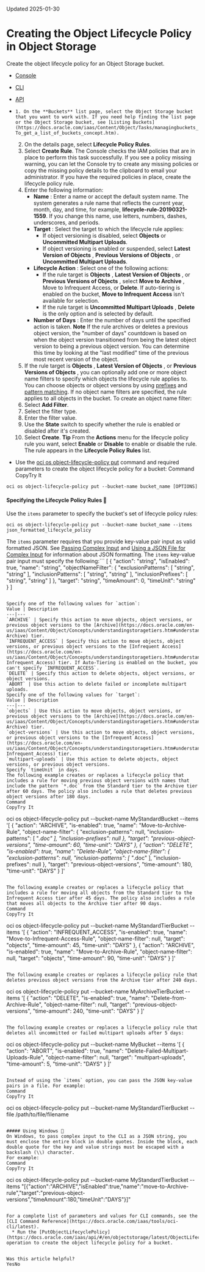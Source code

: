 Updated 2025-01-30
# Creating the Object Lifecycle Policy in Object Storage
Create the object lifecycle policy for an Object Storage bucket.
  * [Console](https://docs.oracle.com/en-us/iaas/Content/Object/Tasks/usinglifecyclepolicies_topic-To_create_a_lifecycle_policy_rule.htm)
  * [CLI](https://docs.oracle.com/en-us/iaas/Content/Object/Tasks/usinglifecyclepolicies_topic-To_create_a_lifecycle_policy_rule.htm)
  * [API](https://docs.oracle.com/en-us/iaas/Content/Object/Tasks/usinglifecyclepolicies_topic-To_create_a_lifecycle_policy_rule.htm)


  *     1. On the **Buckets** list page, select the Object Storage bucket that you want to work with. If you need help finding the list page or the Object Storage bucket, see [Listing Buckets](https://docs.oracle.com/iaas/Content/Object/Tasks/managingbuckets_topic-To_get_a_list_of_buckets_concept.htm).
    2. On the details page, select **Lifecycle Policy Rules**.
    3. Select **Create Rule**.
The Console checks the IAM policies that are in place to perform this task successfully. If you see a policy missing warning, you can let the Console try to create any missing policies or copy the missing policy details to the clipboard to email your administrator. If you have the required policies in place, create the lifecycle policy rule.
    4. Enter the following information:
       * **Name** : Enter a name or accept the default system name. The system generates a rule name that reflects the current year, month, day, and time, for example, **lifecycle-rule-20190321-1559**. If you change this name, use letters, numbers, dashes, underscores, and periods.
       * **Target** : Select the target to which the lifecycle rule applies:
         * If object versioning is disabled, select **Objects** or **Uncommitted Multipart Uploads**.
         * If object versioning is enabled or suspended, select **Latest Version of Objects** , **Previous Versions of Objects** , or **Uncommitted Multipart Uploads**.
       * **Lifecycle Action** : Select one of the following actions:
         * If the rule target is **Objects** , **Latest Version of Objects** , or **Previous Versions of Objects** , select **Move to Archive** , Move to Infrequent Access, or **Delete**. If auto-tiering is enabled on the bucket, **Move to Infrequent Access** isn't available for selection.
         * If the rule target is **Uncommitted Multipart Uploads** , **Delete** is the only option and is selected by default.
       * **Number of Days** : Enter the number of days until the specified action is taken.
**Note**
If the rule archives or deletes a previous object version, the "number of days" countdown is based on when the object version transitioned from being the latest object version to being a previous object version. You can determine this time by looking at the "last modified" time of the previous most recent version of the object.
    5. If the rule target is **Objects** , **Latest Version of Objects** , or **Previous Versions of Objects** , you can optionally add one or more object name filters to specify which objects the lifecycle rule applies to. You can choose objects or object versions by using [prefixes](https://docs.oracle.com/en-us/iaas/Content/Object/Tasks/usinglifecyclepolicies.htm#PrefixesOLM) and [pattern matching](https://docs.oracle.com/en-us/iaas/Content/Object/Tasks/usinglifecyclepolicies.htm#PatternsOLM). If no object name filters are specified, the rule applies to all objects in the bucket. 
To create an object name filter:
      1. Select **Add Filter**.
      2. Select the filter type.
      3. Enter the filter value.
    6. Use the **State** switch to specify whether the rule is enabled or disabled after it's created.
    7. Select **Create**.
**Tip**
From the **Actions** menu for the lifecycle policy rule you want, select **Enable** or **Disable** to enable or disable the rule.
The rule appears in the **Lifecycle Policy Rules** list.
  * Use the [oci os object-lifecycle-policy put](https://docs.oracle.com/iaas/tools/oci-cli/latest/oci_cli_docs/cmdref/os/object-lifecycle-policy/put.html) command and required parameters to create the object lifecycle policy for a bucket:
Command
CopyTry It
```
oci os object-lifecycle-policy put --bucket-name bucket_name [OPTIONS]
```

#### Specifying the Lifecycle Policy Rules 🔗 
Use the `items` parameter to specify the bucket's set of lifecycle policy rules:
```
oci os object-lifecycle-policy put --bucket-name bucket_name --items json_formatted_lifecycle_policy

```

The `items` parameter requires that you provide key-value pair input as valid formatted JSON. See [Passing Complex Input](https://docs.oracle.com/iaas/Content/API/SDKDocs/cliusing.htm#Managing_CLI_Input_and_Output) and [Using a JSON File for Complex Input](https://docs.oracle.com/iaas/Content/API/SDKDocs/cliusing.htm#AdvancedJSON) for information about JSON formatting.
The `items` key-value pair input must specify the following:```
[
  {
   "action": "string",
   "isEnabled": true,
   "name": "string",
   "objectNameFilter": {
    "exclusionPatterns": [
     "string",
     "string"
    ],
    "inclusionPatterns": [
     "string",
     "string"
    ],
    "inclusionPrefixes": [
     "string",
     "string"
    ]
   },
   "target": "string",
   "timeAmount": 0,
   "timeUnit": "string"
  }
 ]
```

Specify one of the following values for `action`: 
Value | Description  
---|---  
`ARCHIVE` | Specify this action to move objects, object versions, or previous object versions to the [Archive](https://docs.oracle.com/en-us/iaas/Content/Object/Concepts/understandingstoragetiers.htm#understandingobjectstoragetiers_topi-Archive) tier.  
`INFREQUENT_ACCESS` | Specify this action to move objects, object versions, or previous object versions to the [Infrequent Access](https://docs.oracle.com/en-us/iaas/Content/Object/Concepts/understandingstoragetiers.htm#understandingobjectstoragetiers_topic-Infrequent_Access) tier. If Auto-Tiering is enabled on the bucket, you can't specify `INFREQUENT_ACCESS`.  
`DELETE` | Specify this action to delete objects, object versions, or object versions.  
`ABORT` | Use this action to delete failed or incomplete multipart uploads.  
Specify one of the following values for `target`: 
Value | Description  
---|---  
`objects` | Use this action to move objects, object versions, or previous object versions to the [Archive](https://docs.oracle.com/en-us/iaas/Content/Object/Concepts/understandingstoragetiers.htm#understandingobjectstoragetiers_topi-Archive) tier.  
`object-versions` | Use this action to move objects, object versions, or previous object versions to the [Infrequent Access](https://docs.oracle.com/en-us/iaas/Content/Object/Concepts/understandingstoragetiers.htm#understandingobjectstoragetiers_topic-Infrequent_Access) tier.  
`multipart-uploads` | Use this action to delete objects, object versions, or previous object versions.  
Specify `timeUnit` in days.
The following example creates or replaces a lifecycle policy that includes a rule for moving previous object versions with names that include the pattern `*.doc` from the Standard tier to the Archive tier after 60 days. The policy also includes a rule that deletes previous object versions after 180 days.
Command
CopyTry It
```
oci os object-lifecycle-policy put --bucket-name MyStandardBucket --items
'[
   {
    "action": "ARCHIVE",
    "is-enabled": true,
    "name": "Move-to-Archive-Rule",
    "object-name-filter": {
     "exclusion-patterns": null,
     "inclusion-patterns": [
      "*.doc"
     ],
     "inclusion-prefixes": null
    },
    "target": "previous-object-versions",
    "time-amount": 60,
    "time-unit": "DAYS"
   },
   {
    "action": "DELETE",
    "is-enabled": true,
    "name": "Delete-Rule",
    "object-name-filter": {
     "exclusion-patterns": null,
     "inclusion-patterns": [
      "*.doc"
     ],
     "inclusion-prefixes": null
    },
    "target": "previous-object-versions",
    "time-amount": 180,
    "time-unit": "DAYS"
   }
]'
```

The following example creates or replaces a lifecycle policy that includes a rule for moving all objects from the Standard tier to the Infrequent Access tier after 45 days. The policy also includes a rule that moves all objects to the Archive tier after 90 days.
Command
CopyTry It
```
oci os object-lifecycle-policy put --bucket-name MyStandardTierBucket --items
'[
   {
    "action": "INFREQUENT_ACCESS",
    "is-enabled": true,
    "name": "Move-to-Infrequent-Access-Rule",
    "object-name-filter": null,
    "target": "objects",
    "time-amount": 45,
    "time-unit": "DAYS"
   },
   {
    "action": "ARCHIVE",
    "is-enabled": true,
    "name": "Move-to-Archive-Rule",
    "object-name-filter": null,
    "target": "objects",
    "time-amount": 90,
    "time-unit": "DAYS"
   }
]'
```

The following example creates or replaces a lifecycle policy rule that deletes previous object versions from the Archive tier after 240 days. 
```
oci os object-lifecycle-policy put --bucket-name MyArchiveTierBucket --items
'[
  {
    "action": "DELETE", 
    "is-enabled": true, 
    "name": "Delete-from-Archive-Rule", 
    "object-name-filter": null,
    "target": "previous-object-versions",
    "time-amount": 240, 
    "time-unit": "DAYS"
   }
]'
```

The following example creates or replaces a lifecycle policy rule that deletes all uncommitted or failed multipart uploads after 5 days:
```
oci os object-lifecycle-policy put --bucket-name MyBucket --items
'[
  {
    "action": "ABORT", 
    "is-enabled": true, 
    "name": "Delete-Failed-Multipart-Uploads-Rule", 
    "object-name-filter": null,
    "target": "multipart-uploads",
    "time-amount": 5, 
    "time-unit": "DAYS"
   }
]'
```

Instead of using the `items` option, you can pass the JSON key-value pairs in a file. For example:
Command
CopyTry It
```
oci os object-lifecycle-policy put --bucket-name MyStandardTierBucket --file /path/to/file/filename
```

##### Using Windows 🔗 
On Windows, to pass complex input to the CLI as a JSON string, you must enclose the entire block in double quotes. Inside the block, each double quote for the key and value strings must be escaped with a backslash (\\) character.
For example:
Command
CopyTry It
```
oci os object-lifecycle-policy put --bucket-name MyStandardTierBucket --items "[{\"action\":\"ARCHIVE\",\"isEnabled\":true,\"name\":\"move-to-Archive-rule\",\"target\":\"previous-object-versions\",\"timeAmount\":180,\"timeUnit\":\"DAYS\"}]"
```

For a complete list of parameters and values for CLI commands, see the [CLI Command Reference](https://docs.oracle.com/iaas/tools/oci-cli/latest).
  * Run the [PutObjectLifecyclePolicy](https://docs.oracle.com/iaas/api/#/en/objectstorage/latest/ObjectLifecyclePolicy/PutObjectLifecyclePolicy) operation to create the object lifecycle policy for a bucket.


Was this article helpful?
YesNo

